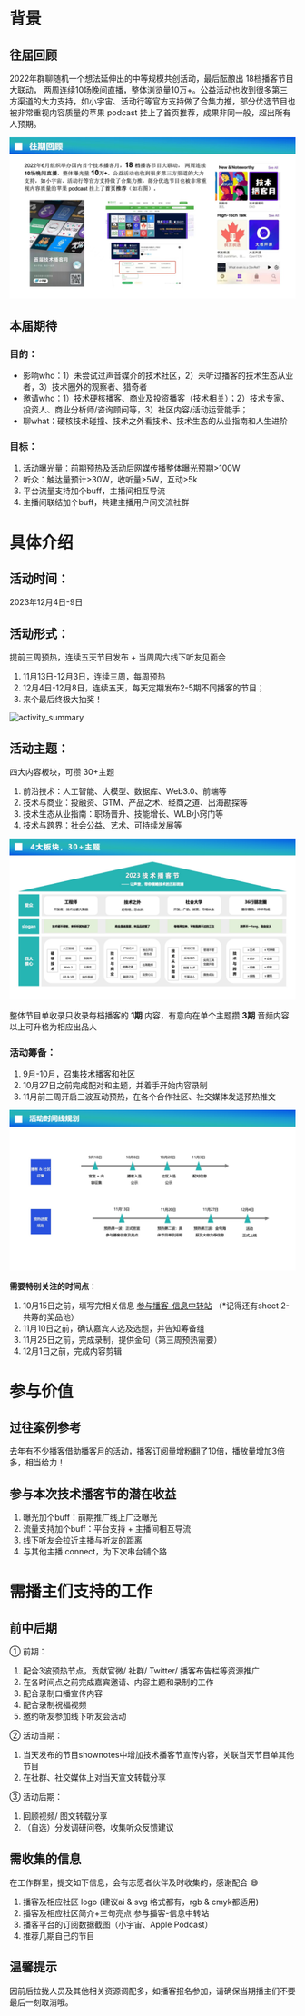 # 背景
## 往届回顾
2022年群聊随机一个想法延伸出的中等规模共创活动，最后酝酿出 18档播客节目大联动， 两周连续10场晚间直播，整体浏览量10万+。公益活动也收到很多第三方渠道的大力支持，如小宇宙、活动行等官方支持做了合集力推，部分优选节目也被非常重视内容质量的苹果 podcast 挂上了首页推荐，成果非同一般，超出所有人预期。

![activity_2022_review](https://raw.githubusercontent.com/tech-podfest/2023TechPodFest/main/Images/activity_2022_review.png)

## 本届期待
### 目的：
- 影响who：1）未尝试过声音媒介的技术社区，2）未听过播客的技术生态从业者，3）技术圈外的观察者、猎奇者
- 邀请who：1）技术硬核播客、商业及投资播客（技术相关）；2）技术专家、投资人、商业分析师/咨询顾问等，3）社区内容/活动运营能手；
- 聊what：硬核技术碰撞、技术之外看技术、技术生态的从业指南和人生进阶
  
### 目标：
1. 活动曝光量：前期预热及活动后网媒传播整体曝光预期>100W
2. 听众：触达量预计>30W，收听量>5W，互动>5k
3. 平台流量支持加个buff，主播间相互导流
4. 主播间联结加个buff，共建主播用户间交流社群

# 具体介绍
## 活动时间：
2023年12月4日-9日

## 活动形式：
提前三周预热，连续五天节目发布 + 当周周六线下听友见面会

1. 11月13日-12月3日，连续三周，每周预热
2. 12月4日-12月8日，连续五天，每天定期发布2-5期不同播客的节目；
3. 来个最后终极大抽奖！

![activity_summary](https://raw.githubusercontent.com/tech-podfest/2023TechPodFest/main/Images/activity_summary.png)

## 活动主题：
四大内容板块，可攒 30+主题
1. 前沿技术：人工智能、大模型、数据库、Web3.0、前端等
2. 技术与商业：投融资、GTM、产品之术、经商之道、出海勘探等
3. 技术生态从业指南：职场晋升、技能增长、WLB小窍门等
4. 技术与跨界：社会公益、艺术、可持续发展等

![activity_conent_section](https://raw.githubusercontent.com/tech-podfest/2023TechPodFest/main/Images/activity_conent_section.png)


整体节目单收录只收录每档播客的 **1期** 内容，有意向在单个主题攒 **3期** 音频内容以上可升格为相应出品人

### 活动筹备：
1. 9月-10月，召集技术播客和社区
2. 10月27日之前完成配对和主题，并着手开始内容录制
3. 11月前三周开启三波互动预热，在各个合作社区、社交媒体发送预热推文

![activity_timeline](https://raw.githubusercontent.com/tech-podfest/2023TechPodFest/main/Images/activity_timeline.png)

**需要特别关注的时间点**：
1. 10月15日之前，填写完相关信息 [参与播客-信息中转站](https://m5l3qe1mxd.feishu.cn/sheets/LFNBsLTFAh5sp3tu9spcxiGqnef) （*记得还有sheet 2-共筹的奖品池）
2. 11月10日之前，确认嘉宾人选及选题，并告知筹备组
3. 11月25日之前，完成录制，提供金句（第三周预热需要）
4. 12月1日之前，完成内容剪辑

# 参与价值
## 过往案例参考
去年有不少播客借助播客月的活动，播客订阅量增粉翻了10倍，播放量增加3倍多，相当给力！

## 参与本次技术播客节的潜在收益
1. 曝光加个buff：前期推广线上广泛曝光
2. 流量支持加个buff：平台支持 + 主播间相互导流
3. 线下听友会拉近主播与听友的距离
4. 与其他主播 connect，为下次串台铺个路

# 需播主们支持的工作
## 前中后期

① 前期：

1. 配合3波预热节点，贡献官微/ 社群/ Twitter/ 播客布告栏等资源推广
2. 在各时间点之前完成嘉宾邀请、内容主题和录制的工作
3. 配合录制口播宣传内容
4. 配合录制祝福视频
5. 邀约听友参加线下听友会活动

② 活动当期：

1. 当天发布的节目shownotes中增加技术播客节宣传内容，关联当天节目单其他节目
2. 在社群、社交媒体上对当天宣文转载分享

③ 活动后期：

1. 回顾视频/ 图文转载分享
2. （自选）分发调研问卷，收集听众反馈建议

## 需收集的信息

在工作群里，提交如下信息，会有志愿者伙伴及时收集的，感谢配合 😄

1. 播客及相应社区 logo (建议ai & svg 格式都有，rgb & cmyk都适用)
2. 播客及相应社区简介+三句亮点 参与播客-信息中转站 
3. 播客平台的订阅数据截图（小宇宙、Apple Podcast）
4. 推荐几期自己的节目

## 温馨提示
因前后拉拢人员及其他相关资源调配多，如播客报名参加，请确保当期播主们不要最后一刻取消哦。

